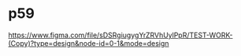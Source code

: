 # p59
https://www.figma.com/file/sDSRgiugygYrZRVhUylPpR/TEST-WORK-(Copy)?type=design&node-id=0-1&mode=design
